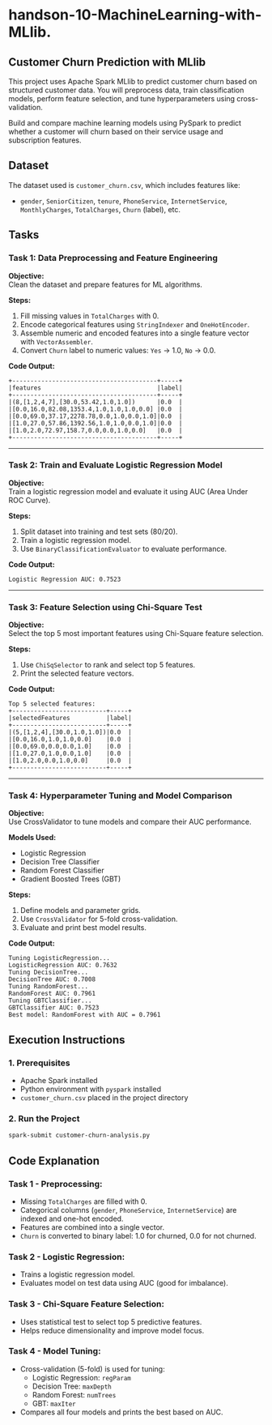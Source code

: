 # handson-10-MachineLearning-with-MLlib.

## Customer Churn Prediction with MLlib

This project uses Apache Spark MLlib to predict customer churn based on structured customer data. You will preprocess data, train classification models, perform feature selection, and tune hyperparameters using cross-validation.

Build and compare machine learning models using PySpark to predict whether a customer will churn based on their service usage and subscription features.

## Dataset

The dataset used is `customer_churn.csv`, which includes features like:

- `gender`, `SeniorCitizen`, `tenure`, `PhoneService`, `InternetService`, `MonthlyCharges`, `TotalCharges`, `Churn` (label), etc.

## Tasks

### Task 1: Data Preprocessing and Feature Engineering

**Objective:**  
Clean the dataset and prepare features for ML algorithms.

**Steps:**
1. Fill missing values in `TotalCharges` with 0.
2. Encode categorical features using `StringIndexer` and `OneHotEncoder`.
3. Assemble numeric and encoded features into a single feature vector with `VectorAssembler`.
4. Convert `Churn` label to numeric values: `Yes` -> 1.0, `No` -> 0.0.

**Code Output:**
```
+----------------------------------------+-----+
|features                                |label|
+----------------------------------------+-----+
|(8,[1,2,4,7],[30.0,53.42,1.0,1.0])      |0.0  |
|[0.0,16.0,82.08,1353.4,1.0,1.0,1.0,0.0] |0.0  |
|[0.0,69.0,37.17,2278.78,0.0,1.0,0.0,1.0]|0.0  |
|[1.0,27.0,57.86,1392.56,1.0,1.0,0.0,1.0]|0.0  |
|[1.0,2.0,72.97,158.7,0.0,0.0,1.0,0.0]   |0.0  |
+----------------------------------------+-----+
```

---

### Task 2: Train and Evaluate Logistic Regression Model

**Objective:**  
Train a logistic regression model and evaluate it using AUC (Area Under ROC Curve).

**Steps:**
1. Split dataset into training and test sets (80/20).
2. Train a logistic regression model.
3. Use `BinaryClassificationEvaluator` to evaluate performance.

**Code Output:**
```
Logistic Regression AUC: 0.7523
```

---

### Task 3: Feature Selection using Chi-Square Test

**Objective:**  
Select the top 5 most important features using Chi-Square feature selection.

**Steps:**
1. Use `ChiSqSelector` to rank and select top 5 features.
2. Print the selected feature vectors.

**Code Output:**
```
Top 5 selected features:
+--------------------------+-----+
|selectedFeatures          |label|
+--------------------------+-----+
|(5,[1,2,4],[30.0,1.0,1.0])|0.0  |
|[0.0,16.0,1.0,1.0,0.0]    |0.0  |
|[0.0,69.0,0.0,0.0,1.0]    |0.0  |
|[1.0,27.0,1.0,0.0,1.0]    |0.0  |
|[1.0,2.0,0.0,1.0,0.0]     |0.0  |
+--------------------------+-----+
```

---

### Task 4: Hyperparameter Tuning and Model Comparison

**Objective:**  
Use CrossValidator to tune models and compare their AUC performance.

**Models Used:**
- Logistic Regression
- Decision Tree Classifier
- Random Forest Classifier
- Gradient Boosted Trees (GBT)

**Steps:**
1. Define models and parameter grids.
2. Use `CrossValidator` for 5-fold cross-validation.
3. Evaluate and print best model results.

**Code Output:**
```
Tuning LogisticRegression...
LogisticRegression AUC: 0.7632
Tuning DecisionTree...
DecisionTree AUC: 0.7008
Tuning RandomForest...
RandomForest AUC: 0.7961
Tuning GBTClassifier...
GBTClassifier AUC: 0.7523
Best model: RandomForest with AUC = 0.7961
```

## Execution Instructions

### 1. Prerequisites

- Apache Spark installed
- Python environment with `pyspark` installed
- `customer_churn.csv` placed in the project directory

### 2. Run the Project

```bash
spark-submit customer-churn-analysis.py
```

## Code Explanation

### Task 1 - Preprocessing:
- Missing `TotalCharges` are filled with 0.
- Categorical columns (`gender`, `PhoneService`, `InternetService`) are indexed and one-hot encoded.
- Features are combined into a single vector.
- `Churn` is converted to binary label: 1.0 for churned, 0.0 for not churned.

### Task 2 - Logistic Regression:
- Trains a logistic regression model.
- Evaluates model on test data using AUC (good for imbalance).

### Task 3 - Chi-Square Feature Selection:
- Uses statistical test to select top 5 predictive features.
- Helps reduce dimensionality and improve model focus.

### Task 4 - Model Tuning:
- Cross-validation (5-fold) is used for tuning:
  - Logistic Regression: `regParam`
  - Decision Tree: `maxDepth`
  - Random Forest: `numTrees`
  - GBT: `maxIter`
- Compares all four models and prints the best based on AUC.

